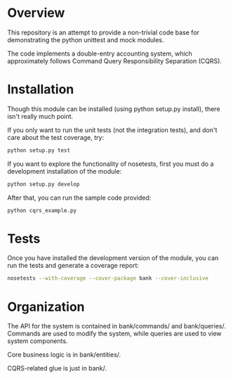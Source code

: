 # Overview

This repository is an attempt to provide a non-trivial code base for
demonstrating the python unittest and mock modules.

The code implements a double-entry accounting system, which approximately
follows Command Query Responsibility Separation (CQRS).


# Installation

Though this module can be installed (using python setup.py install), there
isn't really much point.

If you only want to run the unit tests (not the integration tests), and don't
care about the test coverage, try:

```bash
python setup.py test
```
If you want to explore the functionality of nosetests, first you must do a
development installation of the module:

```bash
python setup.py develop
```
After that, you can run the sample code provided:

```bash
python cqrs_example.py
```


# Tests

Once you have installed the development version of the module, you can run the
tests and generate a coverage report:

```bash
nosetests --with-coverage --cover-package bank --cover-inclusive
```


# Organization

The API for the system is contained in bank/commands/ and bank/queries/.
Commands are used to modify the system, while queries are used to view system
components.

Core business logic is in bank/entities/.

CQRS-related glue is just in bank/.
